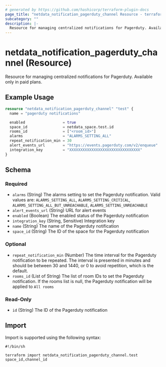 ```yaml
---
# generated by https://github.com/hashicorp/terraform-plugin-docs
page_title: "netdata_notification_pagerduty_channel Resource - terraform-provider-netdata"
subcategory: ""
description: |-
  Resource for managing centralized notifications for Pagerduty. Available only in paid plans.
---
```


# netdata_notification_pagerduty_channel (Resource)

Resource for managing centralized notifications for Pagerduty. Available only in paid plans.

## Example Usage

```terraform
resource "netdata_notification_pagerduty_channel" "test" {
  name = "pagerduty notifications"

  enabled                 = true
  space_id                = netdata_space.test.id
  rooms_id                = ["<room_id>"]
  alarms                  = "ALARMS_SETTING_ALL"
  repeat_notification_min = 30
  alert_events_url        = "https://events.pagerduty.com/v2/enqueue"
  integration_key         = "XXXXXXXXXXXXXXXXXXXXXXXXXXXXXXXX"
}
```

<!-- schema generated by tfplugindocs -->
## Schema

### Required

- `alarms` (String) The alarms setting to set the Pagerduty notification. Valid values are: `ALARMS_SETTING_ALL`, `ALARMS_SETTING_CRITICAL`, `ALARMS_SETTING_ALL_BUT_UNREACHABLE`, `ALARMS_SETTING_UNREACHABLE`
- `alert_events_url` (String) URL for alert events
- `enabled` (Boolean) The enabled status of the Pagerduty notification
- `integration_key` (String, Sensitive) Integration key
- `name` (String) The name of the Pagerduty notification
- `space_id` (String) The ID of the space for the Pagerduty notification

### Optional

- `repeat_notification_min` (Number) The time interval for the Pagerduty notification to be repeated. The interval is presented in minutes and should be between 30 and 1440, or 0 to avoid repetition, which is the default.
- `rooms_id` (List of String) The list of room IDs to set the Pagerduty notification. If the rooms list is null, the Pagerduty notification will be applied to `All rooms`

### Read-Only

- `id` (String) The ID of the Pagerduty notification

## Import

Import is supported using the following syntax:

```shell
#!/bin/sh

terraform import netdata_notification_pagerduty_channel.test space_id,channel_id
```
